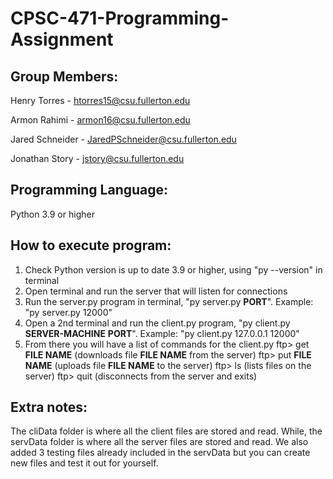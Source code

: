 # CPSC-471-Programming-Assignment
## Group Members:
Henry Torres - htorres15@csu.fullerton.edu

Armon Rahimi - armon16@csu.fullerton.edu

Jared Schneider - JaredPSchneider@csu.fullerton.edu

Jonathan Story - jstory@csu.fullerton.edu
## Programming Language:
Python 3.9 or higher
## How to execute program:
1. Check Python version is up to date 3.9 or higher, using "py --version" in terminal
2. Open terminal and run the server that will listen for connections
3. Run the server.py program in terminal, "py server.py **PORT**". Example: "py server.py 12000"
4. Open a 2nd terminal and run the client.py program, "py client.py **SERVER-MACHINE** **PORT**". Example: "py client.py 127.0.0.1 12000"
5. From there you will have a list of commands for the client.py
    ftp> get **FILE NAME**  (downloads file **FILE NAME** from the server)
    ftp> put **FILE NAME**  (uploads file **FILE NAME** to the server)
    ftp> ls                 (lists files on the server)
    ftp> quit               (disconnects from the server and exits)
## Extra notes:
The cliData folder is where all the client files are stored and read. While, the servData folder is where all the server files are stored and read. We also added 3 testing files already included in the servData but you can create new files and test it out for yourself. 